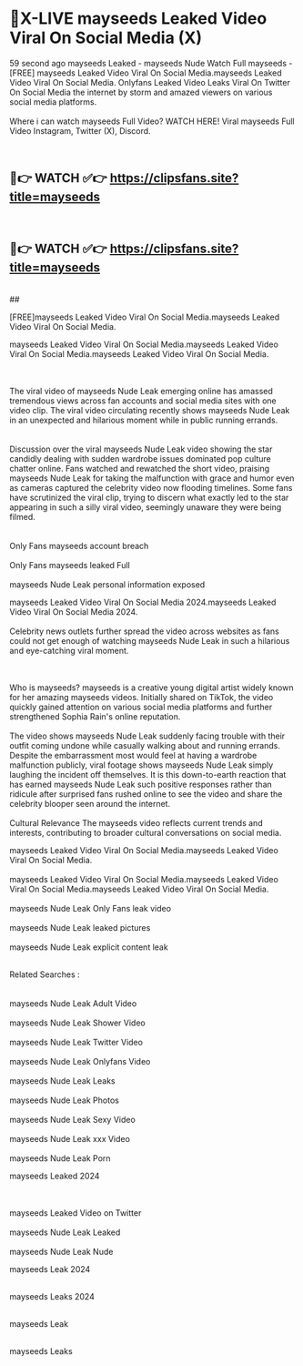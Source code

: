# 🔴X-LIVE mayseeds Leaked Video Viral On Social Media (X)<br>


59 second ago mayseeds Leaked  - mayseeds Nude  Watch Full mayseeds - [FREE] mayseeds Leaked Video Viral On Social Media.mayseeds Leaked Video Viral On Social Media.   Onlyfans Leaked Video Leaks Viral On Twitter On Social Media the internet by storm and amazed viewers on various social media platforms. <br><br>
Where i can watch mayseeds Full Video? WATCH HERE! Viral mayseeds Full Video Instagram, Twitter (X), Discord. <br>


 <br>

##  🔴👉 WATCH ✅👉  <a href="https://clipsfans.site?title=mayseeds&ref=git">https://clipsfans.site?title=mayseeds</a> <br>
  <br>

##  🔴👉 WATCH ✅👉  <a href="https://clipsfans.site?title=mayseeds&ref=git">https://clipsfans.site?title=mayseeds</a> <br>
  <br>
  ##



[FREE]mayseeds Leaked Video Viral On Social Media.mayseeds Leaked Video Viral On Social Media. <br>

mayseeds Leaked Video Viral On Social Media.mayseeds Leaked Video Viral On Social Media.mayseeds Leaked Video Viral On Social Media. <br>


  <br>

  <br>
The viral video of mayseeds Nude Leak emerging online has amassed tremendous views across fan accounts and social media sites with one video clip. The viral video circulating recently shows mayseeds Nude Leak in an unexpected and hilarious moment while in public running errands.<br>
<br>


<br>
Discussion over the viral mayseeds Nude Leak video showing the star candidly dealing with sudden wardrobe issues dominated pop culture chatter online. Fans watched and rewatched the short video, praising mayseeds Nude Leak for taking the malfunction with grace and humor even as cameras captured the celebrity video now flooding timelines. Some fans have scrutinized the viral clip, trying to discern what exactly led to the star appearing in such a silly viral video, seemingly unaware they were being filmed.<br>
<br>
<br> 
Only Fans mayseeds account breach<br>
<br>
Only Fans mayseeds leaked Full <br>
<br>
mayseeds Nude Leak personal information exposed<br>

mayseeds Leaked Video Viral On Social Media 2024.mayseeds Leaked Video Viral On Social Media 2024. <br>
<br>
Celebrity news outlets further spread the video across websites as fans could not get enough of watching mayseeds Nude Leak in such a hilarious and eye-catching viral moment.<br>
<br>

<br>
Who is mayseeds? mayseeds is a creative young digital artist widely known for her amazing mayseeds videos. Initially shared on TikTok, the video quickly gained attention on various social media platforms and further strengthened Sophia Rain's online reputation.<br>
<br>
The video shows mayseeds Nude Leak suddenly facing trouble with their outfit coming undone while casually walking about and running errands. Despite the embarrassment most would feel at having a wardrobe malfunction publicly, viral footage shows mayseeds Nude Leak simply laughing the incident off themselves. It is this down-to-earth reaction that has earned mayseeds Nude Leak such positive responses rather than ridicule after surprised fans rushed online to see the video and share the celebrity blooper seen around the internet.<br>
<br>
Cultural Relevance The mayseeds video reflects current trends and interests, contributing to broader cultural conversations on social media.<br>

mayseeds Leaked Video Viral On Social Media.mayseeds Leaked Video Viral On Social Media.<br>
<br>
mayseeds Leaked Video Viral On Social Media.mayseeds Leaked Video Viral On Social Media.mayseeds Leaked Video Viral On Social Media.<br>
<br>
mayseeds Nude Leak Only Fans leak video<br>
<br>
mayseeds Nude Leak leaked pictures<br>
<br>
mayseeds Nude Leak explicit content leak<br>


<br>
Related Searches :<br>
<br>

<br>
mayseeds Nude Leak Adult Video<br>
<br>
mayseeds Nude Leak Shower Video<br>
<br>
mayseeds Nude Leak Twitter Video<br>
<br>
mayseeds Nude Leak Onlyfans Video<br>
<br>
mayseeds Nude Leak Leaks<br>
<br>
mayseeds Nude Leak Photos<br>

<br>
mayseeds Nude Leak Sexy Video<br>
<br>
mayseeds Nude Leak xxx Video<br>
<br>
mayseeds Nude Leak Porn<br>

mayseeds  Leaked 2024 <br> <br>
<br>

mayseeds Leaked Video on Twitter <br>
<br>
mayseeds Nude Leak Leaked<br>
<br>
mayseeds Nude Leak Nude<br>


mayseeds  Leak 2024 <br> <br>



mayseeds  Leaks 2024 <br> <br>



 
mayseeds  Leak<br> <br>



mayseeds  Leaks<br> <br>





</p>




 



</p>










